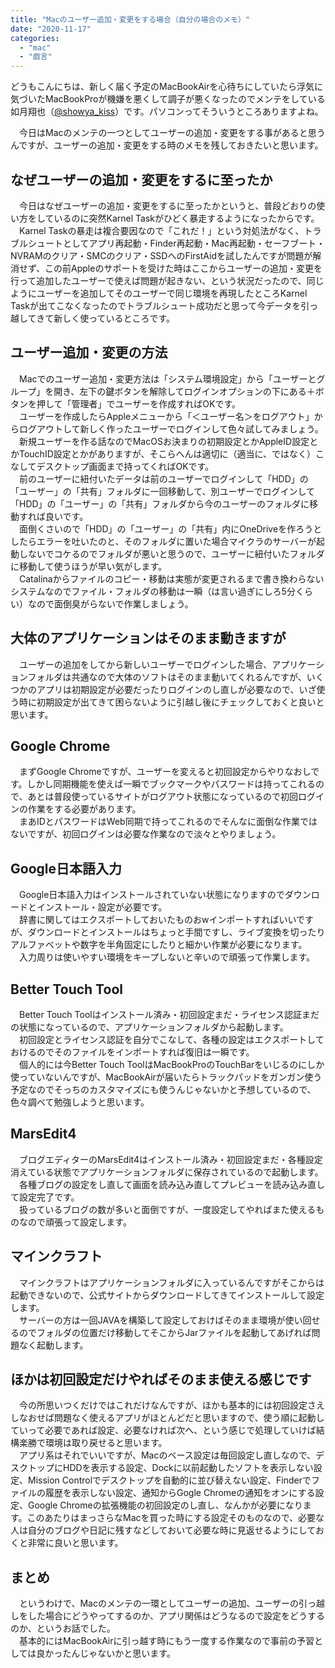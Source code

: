 ```yaml
---
title: "Macのユーザー追加・変更をする場合（自分の場合のメモ）"
date: "2020-11-17"
categories: 
  - "mac"
  - "戯言"
---
```


どうもこんにちは、新しく届く予定のMacBookAirを心待ちにしていたら浮気に気づいたMacBookProが機嫌を悪くして調子が悪くなったのでメンテをしている如月翔也（[@showya\_kiss](http://twitter.com/showya_kiss)）です。パソコンってそういうところありますよね。  
  
　今日はMacのメンテの一つとしてユーザーの追加・変更をする事があると思うんですが、ユーザーの追加・変更をする時のメモを残しておきたいと思います。  

## なぜユーザーの追加・変更をするに至ったか

　今日はなぜユーザーの追加・変更をするに至ったかというと、普段どおりの使い方をしているのに突然Karnel Taskがひどく暴走するようになったからです。  
　Karnel Taskの暴走は複合要因なので「これだ！」という対処法がなく、トラブルシュートとしてアプリ再起動・Finder再起動・Mac再起動・セーフブート・NVRAMのクリア・SMCのクリア・SSDへのFirstAidを試したんですが問題が解消せず、この前Appleのサポートを受けた時はここからユーザーの追加・変更を行って追加したユーザーで使えば問題が起きない、という状況だったので、同じようにユーザーを追加してそのユーザーで同じ環境を再現したところKarnel Taskが出てこなくなったのでトラブルシュート成功だと思って今データを引っ越してきて新しく使っているところです。  

## ユーザー追加・変更の方法

　Macでのユーザー追加・変更方法は「システム環境設定」から「ユーザーとグループ」を開き、左下の鍵ボタンを解除してログインオプションの下にある＋ボタンを押して「管理者」でユーザーを作成すればOKです。  
　ユーザーを作成したらAppleメニューから「＜ユーザー名＞をログアウト」からログアウトして新しく作ったユーザーでログインして色々試してみましょう。  
　新規ユーザーを作る話なのでMacOSお決まりの初期設定とかAppleID設定とかTouchID設定とかがありますが、そこらへんは適切に（適当に、ではなく）こなしてデスクトップ画面まで持ってくればOKです。  
　前のユーザーに紐付いたデータは前のユーザーでログインして「HDD」の「ユーザー」の「共有」フォルダに一回移動して、別ユーザーでログインして「HDD」の「ユーザー」の「共有」フォルダから今のユーザーのフォルダに移動すれば良いです。  
　面倒くさいので「HDD」の「ユーザー」の「共有」内にOneDriveを作ろうとしたらエラーを吐いたのと、そのフォルダに置いた場合マイクラのサーバーが起動しないでコケるのでフォルダが悪いと思うので、ユーザーに紐付いたフォルダに移動して使うほうが早い気がします。  
　Catalinaからファイルのコピー・移動は実態が変更されるまで書き換わらないシステムなのでファイル・フォルダの移動は一瞬（は言い過ぎにしろ5分くらい）なので面倒臭がらないで作業しましょう。  

## 大体のアプリケーションはそのまま動きますが

　ユーザーの追加をしてから新しいユーザーでログインした場合、アプリケーションフォルダは共通なので大体のソフトはそのまま動いてくれるんですが、いくつかのアプリは初期設定が必要だったりログインのし直しが必要なので、いざ使う時に初期設定が出てきて困らないように引越し後にチェックしておくと良いと思います。  

## Google Chrome

　まずGoogle Chromeですが、ユーザーを変えると初回設定からやりなおしです。しかし同期機能を使えば一瞬でブックマークやパスワードは持ってこれるので、あとは普段使っているサイトがログアウト状態になっているので初回ログインの作業をする必要があります。  
　まあIDとパスワードはWeb同期で持ってこれるのでそんなに面倒な作業ではないですが、初回ログインは必要な作業なので淡々とやりましょう。  

## Google日本語入力

　Google日本語入力はインストールされていない状態になりますのでダウンロードとインストール・設定が必要です。  
　辞書に関してはエクスポートしておいたものおwインポートすればいいですが、ダウンロードとインストールはちょっと手間ですし、ライブ変換を切ったりアルファベットや数字を半角固定にしたりと細かい作業が必要になります。  
　入力周りは使いやすい環境をキープしないと辛いので頑張って作業します。  

## Better Touch Tool

　Better Touch Toolはインストール済み・初回設定まだ・ライセンス認証まだの状態になっているので、アプリケーションフォルダから起動します。  
　初回設定とライセンス認証を自分でこなして、各種の設定はエクスポートしておけるのでそのファイルをインポートすれば復旧は一瞬です。  
　個人的には今Better Touch ToolはMacBookProのTouchBarをいじるのにしか使っていないんですが、MacBookAirが届いたらトラックパッドをガンガン使う予定なのでそっちのカスタマイズにも使うんじゃないかと予想しているので、色々調べて勉強しようと思います。  

## MarsEdit4

　ブログエディターのMarsEdit4はインストール済み・初回設定まだ・各種設定消えている状態でアプリケーションフォルダに保存されているので起動します。  
　各種ブログの設定をし直して画面を読み込み直してプレビューを読み込み直して設定完了です。  
　扱っているブログの数が多いと面倒ですが、一度設定してやればまた使えるものなので頑張って設定します。  

## マインクラフト

　マインクラフトはアプリケーションフォルダに入っているんですがそこからは起動できないので、公式サイトからダウンロードしてきてインストールして設定します。  
　サーバーの方は一回JAVAを構築して設定しておけばそのまま環境が使い回せるのでフォルダの位置だけ移動してそこからJarファイルを起動してあげれば問題なく起動します。  

## ほかは初回設定だけやればそのまま使える感じです

　今の所思いつくだけではこれだけなんですが、ほかも基本的には初回設定さえしなおせば問題なく使えるアプリがほとんどだと思いますので、使う順に起動していって必要であれば設定、必要なければ次へ、という感じで処理していけば結構楽勝で環境は取り戻せると思います。  
　アプリ系はそれでいいですが、Macのベース設定は毎回設定し直しなので、デスクトップにHDDを表示する設定、Dockに以前起動したソフトを表示しない設定、Mission Controlでデスクトップを自動的に並び替えない設定、Finderでファイルの履歴を表示しない設定、通知からGogle Chromeの通知をオンにする設定、Google Chromeの拡張機能の初回設定のし直し、なんかが必要になります。このあたりはまっさらなMacを買った時にする設定そのものなので、必要な人は自分のブログや日記に残すなどしておいて必要な時に見返せるようにしておくと非常に良いと思います。  

## まとめ

　というわけで、Macのメンテの一環としてユーザーの追加、ユーザーの引っ越しをした場合にどうやってするのか、アプリ関係はどうなるので設定をどうするのか、というお話でした。  
　基本的にはMacBookAirに引っ越す時にもう一度する作業なので事前の予習としては良かったんじゃないかと思います。
